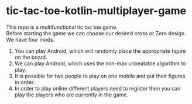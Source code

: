# tic-tac-toe-kotlin-multiplayer-game
This repo is a multifunctional tic tac toe game.\
Before starting the game we can choose our desired cross or Zero design. We have four mods.
1) You can play Android, which will randomly place the appropriate figure on the board.
2) We can play Android, which uses the min-max unbeatable algorithm to play.
3) It is possible for two people to play on one mobile and put their figures in order.
4) In order to play online different players need to register then you can play the players who are currently in the game.
